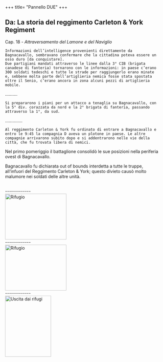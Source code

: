 +++
title= "Pannello DUE"
+++

<h2>Da: La storia del reggimento Carleton & York Regiment</h2>


Cap. 18 - <i>Attraversamento del Lamone e del Naviglio</i>

	Informazioni dell’intelligence provenienti direttamente da Bagnacavallo, sembravano confermare che la cittadina poteva essere un osso duro [da conquistare].
	Due partigiani mandati attraverso le linee dalla 3° CIB (brigata canadese di fanteria) tornarono con le informazioni: in paese c’erano 300 soldati tedeschi e tutte le strade per raggiungerlo erano minate e, sebbene molta parte dell’artiglieria nemica fosse stata spostata oltre il Senio, c’erano ancora in zona alcuni pezzi di artiglieria mobile.

……….

	Si prepararono i piani per un attacco a tenaglia su Bagnacavallo, con la 5° div. corazzata da nord e la 2° brigata di fanteria, passando attraverso la 1°, da sud.

…………..


	Al reggimento Carleton & York fu ordinato di entrare a Bagnacavallo e entro le 9:45 la compagnia D aveva un plotone in paese. Le altre compagnie arrivarono subito dopo e si addentrarono nelle vie della città, che fu trovata libera di nemici.
Nel primo pomeriggio il battaglione consolidò le sue posizioni nella periferia ovest di  Bagnacavallo.


Bagnacavallo fu dichiarata out of bounds interdetta a tutte le truppe, all’infuori del Reggimento Carleton & York; questo divieto causò molto malumore nei soldati delle altre unità.

<br>
-------------
<br>
<a href="/images/files/pannello2_1.jpg" target=_blank><img src="/images/files/pannello2_1.jpg"  width="200" height="150"title="Rifugio"></a>
<br>
-------------
<br>
<a href="/images/files/pannello2_2.jpg" target=_blank><img src="/images/files/pannello2_2.jpg"  width="200" height="150"title="Rifugio"></a>
<br>
-------------
<br>
<a href="/images/files/pannello2_3.jpg" target=_blank><img src="/images/files/pannello2_3.jpg"  width="150" height="200"title="Uscita dai rifugi"></a>
